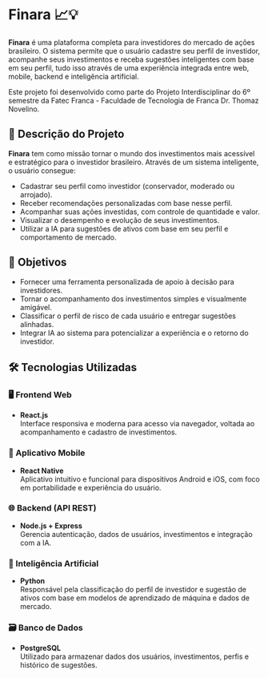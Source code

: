 # Finara 📈💡

**Finara** é uma plataforma completa para investidores do mercado de ações brasileiro. O sistema permite que o usuário cadastre seu perfil de investidor, acompanhe seus investimentos e receba sugestões inteligentes com base em seu perfil, tudo isso através de uma experiência integrada entre web, mobile, backend e inteligência artificial.

Este projeto foi desenvolvido como parte do Projeto Interdisciplinar do 6º semestre da Fatec Franca - Faculdade de Tecnologia de Franca Dr. Thomaz Novelino.

## 💼 Descrição do Projeto

**Finara** tem como missão tornar o mundo dos investimentos mais acessível e estratégico para o investidor brasileiro. Através de um sistema inteligente, o usuário consegue:

- Cadastrar seu perfil como investidor (conservador, moderado ou arrojado).
- Receber recomendações personalizadas com base nesse perfil.
- Acompanhar suas ações investidas, com controle de quantidade e valor.
- Visualizar o desempenho e evolução de seus investimentos.
- Utilizar a IA para sugestões de ativos com base em seu perfil e comportamento de mercado.

## 🎯 Objetivos

- Fornecer uma ferramenta personalizada de apoio à decisão para investidores.
- Tornar o acompanhamento dos investimentos simples e visualmente amigável.
- Classificar o perfil de risco de cada usuário e entregar sugestões alinhadas.
- Integrar IA ao sistema para potencializar a experiência e o retorno do investidor.

## 🛠️ Tecnologias Utilizadas

### 🖥️ Frontend Web
- **React.js**  
  Interface responsiva e moderna para acesso via navegador, voltada ao acompanhamento e cadastro de investimentos.

### 📱 Aplicativo Mobile
- **React Native**  
  Aplicativo intuitivo e funcional para dispositivos Android e iOS, com foco em portabilidade e experiência do usuário.

### 🌐 Backend (API REST)
- **Node.js + Express**  
  Gerencia autenticação, dados de usuários, investimentos e integração com a IA.

### 🧠 Inteligência Artificial
- **Python**  
  Responsável pela classificação do perfil de investidor e sugestão de ativos com base em modelos de aprendizado de máquina e dados de mercado.

### 🗃️ Banco de Dados
- **PostgreSQL**  
  Utilizado para armazenar dados dos usuários, investimentos, perfis e histórico de sugestões.
